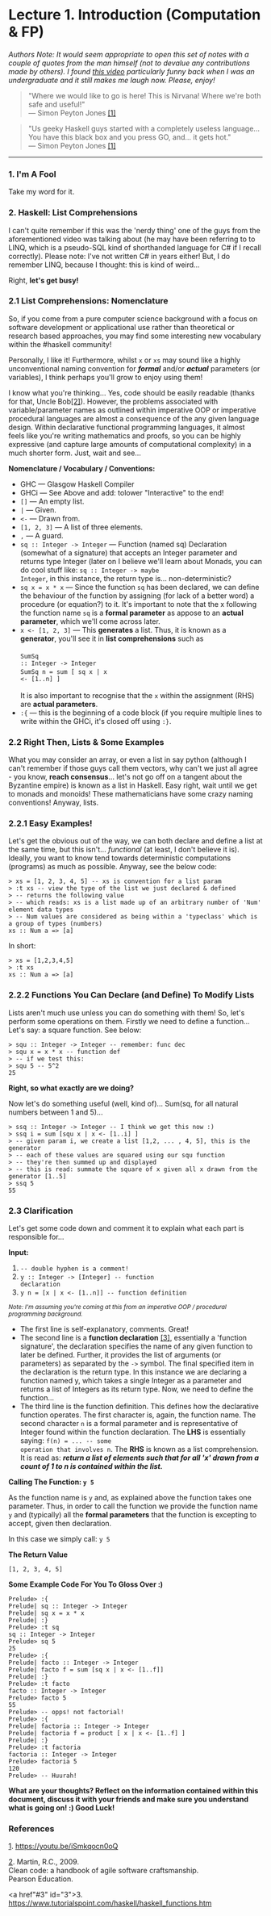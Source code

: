 # Lecture 1. Introduction (Computation & FP)

*Authors Note: It would seem appropriate to open this set of notes with a couple of quotes from the man himself (not to devalue any contributions made by others). I found [this video](https://youtu.be/iSmkqocn0oQ) particularly funny back when I was an undergraduate and it still makes me laugh now. Please, enjoy!*

>"Where we would like to go is here! This is Nirvana! Where we're both safe and useful!" <br />
— Simon Peyton Jones [[1]](#1)<br />

<div style="line-height:1.9"></div>

>"Us geeky Haskell guys started with a completely useless language... You have this black box and you press GO, and... it gets hot." <br />
— Simon Peyton Jones [[1]](#1)</div>

<hr />

### 1. I'm A Fool

Take my word for it.

### 2. Haskell: List Comprehensions

I can't quite remember if this was the 'nerdy thing' one of the guys from the aforementioned video was talking about (he may have been referring to to LINQ, which is a pseudo-SQL kind of shorthanded language for C# if I recall correctly). Please note: I've not written C# in years either! But, I do remember LINQ, because I thought: this is kind of weird...

Right, **let's get busy!**

### 2.1 List Comprehensions: Nomenclature

So, if you come from a pure computer science background with a focus on software development or applicational use rather than theoretical or research based approaches, you may find some interesting new vocabulary within the #haskell community!

Personally, I like it! Furthermore, whilst <code>x</code> or <code>xs</code> may sound like a highly unconventional naming convention for ***formal*** and/or ***actual*** parameters (or variables), I think perhaps you'll grow to enjoy using them!

I know what you're thinking... Yes, code should be easily readable (thanks for that, Uncle Bob[[2]](#2)). However, the problems associated with variable/parameter names as outlined within imperative OOP or imperative procedural languages are almost a consequence of the any given language design. Within declarative functional programming languages, it almost feels like you're writing mathematics and proofs, so you can be highly expressive (and capture large amounts of computational complexity) in a much shorter form. Just, wait and see...

**Nomenclature / Vocabulary / Conventions:**

* GHC — Glasgow Haskell Compiler 
* GHCi — See Above and add: tolower "Interactive" to the end!
* <code>[]</code> — An empty list.
* <code>|</code> — Given.
* <code><-</code> — Drawn from.
* <code>[1, 2, 3]</code> — A list of three elements.
* <code>,</code> — A guard.
* <code>sq :: Integer -> Integer</code> — Function (named sq) Declaration (somewhat of a signature) that accepts an Integer parameter and returns type Integer (later on I believe we'll learn about Monads, you can do cool stuff like: <code>sq :: Integer -> maybe Integer</code>, in this instance, the return type is... non-deterministic?
* <code>sq x = x * x</code> — Since the function <code>sq</code> has been declared, we can define the behaviour of the function by assigning (for lack of a better word) a procedure (or equation?) to it. It's important to note that the x following the function name <code>sq</code> is a **formal parameter** as appose to an **actual parameter**, which we'll come across later.
* <code>x <- [1, 2, 3]</code> — This **generates** a list. Thus, it is known as a **generator**, you'll see it in **list comprehensions** such as<br /><br /><code>SumSq :: Integer -> Integer</code><br /><code>SumSq n = sum [ sq x | x <- [1..n] ]</code><br /><br />It is also important to recognise that the <code>x</code> within the assignment (RHS) are **actual parameters**.
* <code>:{</code> — this is the beginning of a code block (if you require multiple lines to write within the GHCi, it's closed off using <code>:}</code>.

### 2.2 Right Then, Lists & Some Examples

What you may consider an array, or even a list in say python (although I can't remember if those guys call them vectors, why can't we just all agree - you know, **reach consensus**... let's not go off on a tangent about the Byzantine empire) is known as a list in Haskell. Easy right, wait until we get to monads and monoids! These mathematicians have some crazy naming conventions! Anyway, lists.

### 2.2.1 Easy Examples!

Let's get the obvious out of the way, we can both declare and define a list at the same time, but this isn't... *functional* (at least, I don't believe it is). Ideally, you want to know tend towards deterministic computations (programs) as much as possible. Anyway, see the below code:

<pre><code>> xs = [1, 2, 3, 4, 5] -- xs is convention for a list param
> :t xs -- view the type of the list we just declared & defined
> -- returns the following value
> -- which reads: xs is a list made up of an arbitrary number of 'Num' element data types
> -- Num values are considered as being within a 'typeclass' which is a group of types (numbers) 
xs :: Num a => [a]
</code></pre>

In short:

<pre><code>> xs = [1,2,3,4,5]
> :t xs
xs :: Num a => [a]
</code></pre>

### 2.2.2 Functions You Can Declare (and Define) To Modify Lists

Lists aren't much use unless you can do something with them! So, let's perform some operations on them. Firstly we need to define a function... Let's say: a square function. See below:

<pre><code>> squ :: Integer -> Integer -- remember: func dec
> squ x = x * x -- function def
> -- if we test this:
> squ 5 -- 5^2
25
</code></pre>

**Right, so what exactly are we doing?** 

Now let's do something useful (well, kind of)... Sum(sq, for all natural numbers between 1 and 5)...

<pre><code>> ssq :: Integer -> Integer -- I think we get this now :)
> ssq i = sum [squ x | x <- [1..i] ] 
> -- given param i, we create a list [1,2, ... , 4, 5], this is the generator
> -- each of these values are squared using our squ function
> -- they're then summed up and displayed
> -- this is read: summate the square of x given all x drawn from the generator [1..5]
> ssq 5
55
</code></pre>

### 2.3 Clarification

Let's get some code down and comment it to explain what each part is responsible for...

**Input:**

1. <code>-- double hyphen is a comment!</code><br />
2. <code>y :: Integer -> [Integer]	-- function declaration</code><br />
3. <code>y n = [x | x <- [1..n]] 	-- function definition</code>

<small>*Note: I'm assuming you're coming at this from an imperative OOP / procedural programming background.*</small>

* The first line is self-explanatory, comments. Great!
* The second line is a **function declaration** [[3]](#3), essentially a 'function signature', the declaration specifies the name of any given function to later be defined. Further, it provides the list of arguments (or parameters) as separated by the <code>-></code> symbol. The final specified item in the declaration is the return type. In this instance we are declaring a function named y, which takes a single Integer as a parameter and returns a list of Integers as its return type. Now, we need to define the function...
* The third line is the function definition. This defines how the declarative function operates. The first character is, again, the function name. The second character <code>n</code> is a formal parameter and is representative of Integer found within the function declaration. The **LHS** is essentially saying: <code>f(n) = ... -- some operation that involves n</code>. The **RHS** is known as a list comprehension. It is read as: ***return a list of elements such that for all 'x' drawn from a count of 1 to n is contained within the list.***

**Calling The Function: <code>y 5</code>**

As the function name is <code>y</code> and, as explained above the function takes one parameter. Thus, in order to call the function we provide the function name <code>y</code> and (typically) all the **formal parameters** that the function is excepting to accept, given then declaration.

In this case we simply call: <code>y 5</code>

**The Return Value**

<code>[1, 2, 3, 4, 5]</code>

**Some Example Code For You To Gloss Over :)**

<pre><code>Prelude> :{
Prelude| sq :: Integer -> Integer
Prelude| sq x = x * x
Prelude| :}
Prelude> :t sq
sq :: Integer -> Integer
Prelude> sq 5
25
Prelude> :{
Prelude| facto :: Integer -> Integer
Prelude| facto f = sum [sq x | x <- [1..f]]
Prelude| :}
Prelude> :t facto
facto :: Integer -> Integer
Prelude> facto 5
55
Prelude> -- opps! not factorial!
Prelude> :{
Prelude| factoria :: Integer -> Integer
Prelude| factoria f = product [ x | x <- [1..f] ]
Prelude| :}
Prelude> :t factoria
factoria :: Integer -> Integer
Prelude> factoria 5
120
Prelude> -- Huurah!
</code></pre>

**What are your thoughts? Reflect on the information contained within this document, discuss it with your friends and make sure you understand what is going on! :) Good Luck!**

### References

<a href="#1" id="1">1</a>. <https://youtu.be/iSmkqocn0oQ>

<a href="#2" id="2">2</a>. Martin, R.C., 2009. <br />
Clean code: a handbook of agile software craftsmanship. <br />
Pearson Education.

<a href"#3" id="3">3</a>. <https://www.tutorialspoint.com/haskell/haskell_functions.htm>

